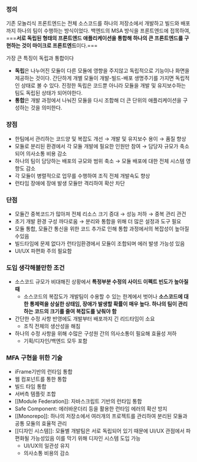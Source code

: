 ### 정의
기존 모놀리식 프론트엔드는 전체 소스코드를 하나의 저장소에서 개발하고 빌드와 배포까지 하나의 팀이 수행하는 방식이었다. 백엔드의 MSA 방식을 프론트엔드에 접목하여, ===**서로 독립된 형태의 프론트엔드 애플리케이션을 통합해 하나의 큰 프론트엔드를 구현하는 것이 마이크로 프론트엔드**이다.===

가장 큰 특징이 독립과 통합이다

- **독립**은 나누어진 모듈이 다른 모듈에 영향을 주지않고 독립적으로 기능이나 화면을 제공하는 것이다. 간단하게 개별 모듈이 개발-빌드-배포 생명주기를 가지면 독립적인 상태로 볼 수 있다. 진정한 독립은 코드뿐 아니라 모듈을 개발 및 유지보수하는 팀도 독립된 상태가 되어야한다.
- **통합**은 개발 과정에서 나눠진 모듈을 다시 조합해 더 큰 단위의 애플리케이션을 구성하는 것을 의미한다.

### 장점

- 한팀에서 관리하는 코드양 및 복잡도 개선 → 개발 및 유지보수 용이 → 품질 향상
- 모듈로 분리된 환경에서 각 모듈 개발에 필요한 인원만 참여 → 담당자 규모가 축소되어 의사소통 비용 감소
- 하나의 팀이 담당하는 배포의 규모와 범위 축소 → 모듈 배포에 대한 전체 시스템 영향도 감소
- 각 모듈이 병렬적으로 업무를 수행하여 조직 전체 개발속도 향상
- 런타임 장애에 장애 발생 모듈만 격리하여 확산 차단

### 단점

- 모듈간 중복코드가 많아져 전체 리소스 크기 증대 → 성능 저하 → 중복 관리 관건
- 초기 개발 환경 구성 까다로움 → 분리와 통합을 위해 더 많은 설정과 도구 필요
- 모듈 통합, 모듈간 통신을 위한 코드 추가로 인해 통합 과정에서의 복잡성이 높아질수있음
- 빌드타임에 문제 없다가 런타임환경에서 모듈이 조합되며 에러 발생 가능성 있음
- UI/UX 파편화 주의 필요함

### 도입 생각해볼만한 조건

- 소스코드 규모가 비대해진 상황에서 **특정부분 수정의 사이드 이펙트 빈도가 높아질 때**
    - 소스코드의 복잡도가 개발팀이 수용할 수 있는 한계에서 벗어나 **소스코드에 대한 통제력을 상실한 상태임, 장애가 발생할 확률이 매우 높다. 하나의 팀이 관리하는 코드의 크기를 줄여 복잡도를 낮춰야 함**
- 간단한 수정 사항 반영에도 개발부터 배포까지 긴 리드타임이 소요
    - 조직 전체의 생산성을 해침
- 하나의 수정 사항을 위해 수많은 구성원 간의 의사소통이 필요해 효율성 저하
    - 기획/디자인/백엔드 모두 포함

### MFA 구현을 위한 기술

- iFrame기반의 런타임 통합
- 웹 컴포넌트를 통한 통합
- 빌드 타임 통합
- 서버측 템플릿 조합
- [[Module Federation]]: 자바스크립트 기반의 런타임 통합
- Safe Component: 에러바운더리 등을 활용한 런타임 에러의 확산 방지
- [[Monorepo]]: 하나의 저장소에서 여러개의 프로젝트를 관리하여 분리된 모듈과 공통 모듈의 효율적 관리
- [[디자인 시스템]]: 모듈별 개발팀은 서로 독립되어 있기 때문에 UI/UX 관점에서 파편화될 가능성있음 이를 막기 위해 디자인 시스템 도입 가능
    - UI/UX의 일관성 유지
    - 의사소통 비용의 감소